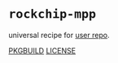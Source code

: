 # `rockchip-mpp`

universal recipe for [user repo](../themartiancompany/ur).

[PKGBUILD](PKGBUILD)
[LICENSE](COPYING)
